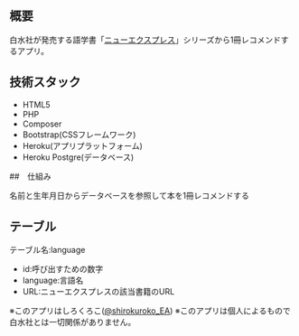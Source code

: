 ## 概要

白水社が発売する語学書「[ニューエクスプレス](https://www.hakusuisha.co.jp/news/n25019.html)」シリーズから1冊レコメンドするアプリ。

## 技術スタック

- HTML5
- PHP
- Composer
- Bootstrap(CSSフレームワーク)
- Heroku(アプリプラットフォーム)
- Heroku Postgre(データベース)

##　仕組み

名前と生年月日からデータベースを参照して本を1冊レコメンドする

## テーブル

テーブル名:language
- id:呼び出すための数字
- language:言語名
- URL:ニューエクスプレスの該当書籍のURL

※このアプリはしろくろこ([@shirokuroko_EA](https://twitter.com/shirokuroko_EA))
※このアプリは個人によるもので白水社とは一切関係がありません。